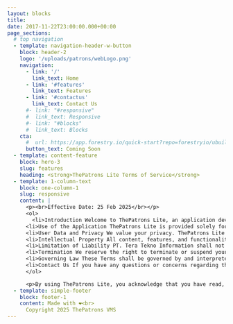 ```yaml
---
layout: blocks
title:
date: 2017-11-22T23:00:00.000+00:00
page_sections:
  # top navigation
  - template: navigation-header-w-button
    block: header-2
    logo: '/uploads/patrons/webLogo.png'
    navigation:
      - link: '/'
        link_text: Home
      - link: '#features'
        link_text: Features
      - link: '#contactus'
        link_text: Contact Us
      #- link: "#responsive"
      #  link_text: Responsive
      #- link: "#blocks"
      #  link_text: Blocks
    cta:
      #  url: https://app.forestry.io/quick-start?repo=forestryio/ubuild-jekyll&provider=github&engine=jekyll
      button_text: Coming Soon
  - template: content-feature
    block: hero-3
    slug: features
    heading: <strong>ThePatrons Lite Terms of Service</strong>
  - template: 1-column-text
    block: one-column-1
    slug: responsive
    content: |
      <p><br>Effective Date: 25 Feb 2025</br></p>
      <ol>
        <li>Introduction Welcome to ThePatrons Lite, an application developed and operated by PT. Tera Tekno Information ("Company", "we", "our", or "us").By accessing or using ThePatrons Lite, you agree to comply with and be bound by these Terms of Service ("Terms"). If you do not agree to these Terms, you may not use the application.</li>
      <li>Use of the Application ThePatrons Lite is provided solely for your personal and non-commercial use. You agree not to misuse the application or assistothers in doing so. Unauthorized access, reverse engineering, or modification of the application is strictly prohibited.</li>
      <li>User Data and Privacy We value your privacy. ThePatrons Lite only collects data through Apple Sign-in and Google Sign-In to authenticate users. We do not collect, store, or share any other personal information beyond what is provided by Apple or Google Sign-In. Please refer to our Privacy Policy for further details.</li>
      <li>Intellectual Property All content, features, and functionality within ThePatrons Lite, including but not limited to software, text, graphics, logos, and images, are the property of PT. Tera Tekno Information and areprotected by applicable intellectual property laws in Indonesia and internationally.</li>
      <li>Limitation of Liability PT. Tera Tekno Information shall not be liable for anydirect, indirect, incidental, or consequential damages arising from the use or inability to use ThePatrons Lite. The application is provided on an "as-is" and "as-available" basis without warranties of any kind.</li>
      <li>Termination We reserve the right to terminate or suspend your access to ThePatrons Lite at our discretion, without notice, if you violate these Terms or engage in unlawful or improper use of the application.</li>
      <li>Governing Law These Terms shall be governed by and interpreted in accordance with the laws of Indonesia. Any disputes arising from these Terms or your use of ThePatrons Lite shall be subject to the exclusive jurisdiction of the courts in Indonesia.</li>
      <li>Contact Us If you have any questions or concerns regarding these Terms, please visit our website at <a href="https://www.thepatrons.co/">www.thepatrons.co</a></li>
      </ol>

      <p>By using ThePatrons Lite, you acknowledge that you have read, understood, and agree to be bound by these Terms of Service.</p>
  - template: simple-footer
    block: footer-1
    content: Made with ❤︎<br>
      Copyright 2025 ThePatrons VMS
---
```

